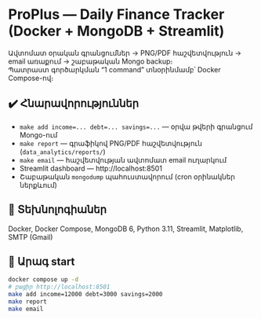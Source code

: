 # ProPlus — Daily Finance Tracker (Docker + MongoDB + Streamlit)

Ավտոմատ օրական գրանցումներ → PNG/PDF հաշվետվություն → email առաքում → շաբաթական Mongo backup։  
Պատրաստ գործարկման “1 command” տնօրինմամբ՝ Docker Compose-ով։

## ✔️ Հնարավորություններ
- `make add income=... debt=... savings=...` — օրվա թվերի գրանցում Mongo-ում  
- `make report` — գրաֆիկով PNG/PDF հաշվետվություն (`data_analytics/reports/`)  
- `make email` — հաշվետվության ավտոմատ email ուղարկում  
- Streamlit dashboard — http://localhost:8501  
- Շաբաթական `mongodump` պահուստավորում (cron օրինակներ ներքևում)

## 🧱 Տեխնոլոգիաներ
Docker, Docker Compose, MongoDB 6, Python 3.11, Streamlit, Matplotlib, SMTP (Gmail)

## 🚀 Արագ start
```bash
docker compose up -d
# բացիր http://localhost:8501
make add income=12000 debt=3000 savings=2000
make report
make email
